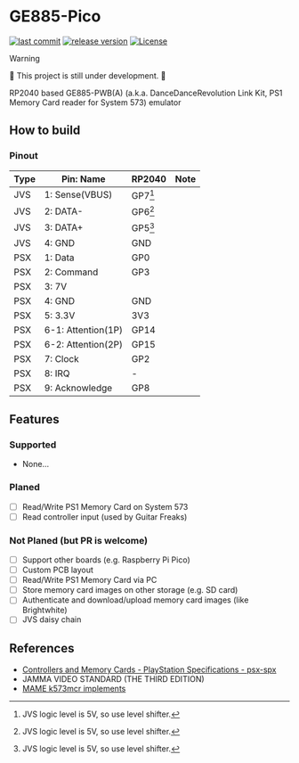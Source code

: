 # GE885-Pico

[![last commit](https://img.shields.io/github/last-commit/ddradar/GE885-Pico "last commit")](https://github.com/ddradar/ddradar/commits/main)
[![release version](https://img.shields.io/github/v/release/ddradar/GE885-Pico?sort=semver "release version")](https://github.com/ddradar/ddradar/releases)
[![License](https://img.shields.io/github/license/ddradar/GE885-Pico)](LICENSE)

> [!WARNING]
> :construction: This project is still under development. :construction:

RP2040 based GE885-PWB(A) (a.k.a. DanceDanceRevolution Link Kit, PS1 Memory Card reader for System 573) emulator

## How to build

### Pinout

|Type|Pin: Name|RP2040|Note|
|----|----------|----------|----|
|JVS|1: Sense(VBUS)|GP7[^1]||
|JVS|2: DATA-|GP6[^1]||
|JVS|3: DATA+|GP5[^1]||
|JVS|4: GND|GND||
|PSX|1: Data|GP0||
|PSX|2: Command|GP3||
|PSX|3: 7V|||
|PSX|4: GND|GND||
|PSX|5: 3.3V|3V3||
|PSX|6-1: Attention(1P)|GP14||
|PSX|6-2: Attention(2P)|GP15||
|PSX|7: Clock|GP2||
|PSX|8: IRQ|-||
|PSX|9: Acknowledge|GP8||

[^1]: JVS logic level is 5V, so use level shifter.

## Features

### Supported

- None...

### Planed

- [ ] Read/Write PS1 Memory Card on System 573
- [ ] Read controller input (used by Guitar Freaks)

### Not Planed (but PR is welcome)

- [ ] Support other boards (e.g. Raspberry Pi Pico)
- [ ] Custom PCB layout
- [ ] Read/Write PS1 Memory Card via PC
- [ ] Store memory card images on other storage (e.g. SD card)
- [ ] Authenticate and download/upload memory card images (like Brightwhite)
- [ ] JVS daisy chain

## References

- [Controllers and Memory Cards - PlayStation Specifications - psx-spx](https://psx-spx.consoledev.net/controllersandmemorycards/)
- JAMMA VIDEO STANDARD (THE THIRD EDITION)
- [MAME k573mcr implements](https://github.com/mamedev/mame/blob/master/src/mame/konami/k573mcr.cpp)
